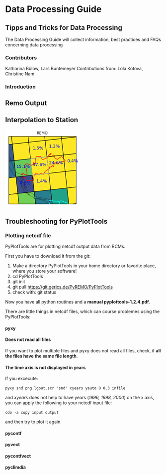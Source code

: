 # Data Processing Guide
## Tipps and Tricks for Data Processing
The Data Processing Guide will collect information, best practices and FAQs concerning data processing


### Contributors
Katharina Bülow, Lars Buntemeyer
Contributions from: Lola Kotova, Christine Nam

### Introduction

## Remo Output

## Interpolation to Station
![Image](./fig/krueckau_weights_REMOdetailliert.png)

## Troubleshooting for PyPlotTools

### Plotting netcdf file

PyPlotTools are for plotting netcdf output data from RCMs.

First you have to download it from the git:

 1. Make a directory PyPlotTools in your home directory or favorite place, where you store your software!
 2. cd PyPlotTools
 3. git init
 4. git pull https://git.gerics.de/PyREMO/PyPlotTools
 5. check with: git status

Now you have all python routines and a __manual pyplottools-1.2.4.pdf__.

There are little things in netcdf files, which can course problemes using the PyPlotTools:

#### pyxy

#### Does not read all files
If you want to plot multiple files and pyxy does not read all files, check, if
__all the files have the same file length__.

#### The time axis is not displayed in years

If you excecute:

    pyxy snd png.lgout.scr "snd" xyears yauto 0 0.3 infile

and _xyears_ does not help to have years (_1996, 1998, 2000_) on the x axis, you can apply the following to your netcdf input file:

    cdo -a copy input output

and then try to plot it again.

#### pycontf

#### pyvect

#### pycontfvect

#### pyclimdia



